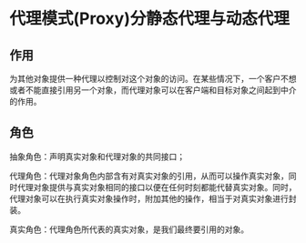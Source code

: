 # 代理模式(Proxy)分静态代理与动态代理
## 作用
为其他对象提供一种代理以控制对这个对象的访问。在某些情况下，一个客户不想或者不能直接引用另一个对象，而代理对象可以在客户端和目标对象之间起到中介的作用。

## 角色
抽象角色：声明真实对象和代理对象的共同接口；
 
代理角色：代理对象角色内部含有对真实对象的引用，从而可以操作真实对象，同时代理对象提供与真实对象相同的接口以便在任何时刻都能代替真实对象。同时，代理对象可以在执行真实对象操作时，附加其他的操作，相当于对真实对象进行封装。
 
真实角色：代理角色所代表的真实对象，是我们最终要引用的对象。